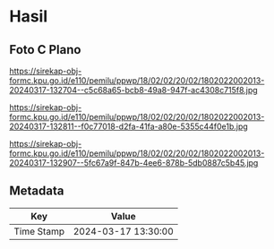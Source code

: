# Hasil

## Foto C Plano

https://sirekap-obj-formc.kpu.go.id/e110/pemilu/ppwp/18/02/02/20/02/1802022002013-20240317-132704--c5c68a65-bcb8-49a8-947f-ac4308c715f8.jpg

https://sirekap-obj-formc.kpu.go.id/e110/pemilu/ppwp/18/02/02/20/02/1802022002013-20240317-132811--f0c77018-d2fa-41fa-a80e-5355c44f0e1b.jpg

https://sirekap-obj-formc.kpu.go.id/e110/pemilu/ppwp/18/02/02/20/02/1802022002013-20240317-132907--5fc67a9f-847b-4ee6-878b-5db0887c5b45.jpg


## Metadata

| Key        | Value               |
| ---------- | ------------------- |
| Time Stamp | 2024-03-17 13:30:00 |



